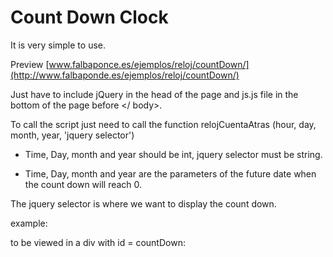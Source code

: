 Count Down Clock
========================


It is very simple to use.


Preview [www.falbaponce.es/ejemplos/reloj/countDown/](http://www.falbaponde.es/ejemplos/reloj/countDown/)


Just have to include jQuery in the head of the page and js.js file in the bottom of the page before </ body>.

To call the script just need to call the function relojCuentaAtras (hour, day, month, year, 'jquery selector')

- Time, Day, month and year should be int, jquery selector must be string.

- Time, Day, month and year are the parameters of the future date when the count down will reach 0.


The jquery selector is where we want to display the count down.

example:

to be viewed in a div with id = countDown:

<div id = "countDown"> </ div>


<script type = "text / javascript">
$ (document) .ready (function () {
relojCuentaAtras (17,28,9,2015, 'token.');

}); // End ready

</ script>

This too will create and execute necessary to include it in the node with the id = "countDown".
